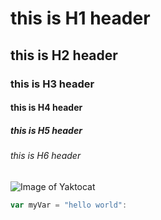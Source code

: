 # this is H1 header
## this is H2 header
### this is H3 header 
#### this is H4 header
##### this is H5 header 
###### this is H6 header
![Image of Yaktocat](https://octodex.github.com/images/yaktocat.png)
``` javascript
var myVar = "hello world":
```
